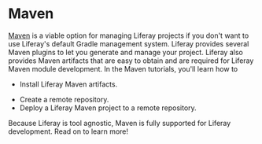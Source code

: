 # Maven [](id=maven)

[Maven](https://maven.apache.org/) is a viable option for managing Liferay
projects if you don't want to use Liferay's default Gradle management system.
Liferay provides several Maven plugins to let you generate and manage your
project. Liferay also provides Maven artifacts that are easy to obtain and are
required for Liferay Maven module development. In the Maven tutorials, you'll
learn how to

- Install Liferay Maven artifacts.

<!--
- Generate Liferay Maven projects using archetypes.
- Create a Module JAR.
- Deploy a Maven project to @product@.
-->

- Create a remote repository.
- Deploy a Liferay Maven project to a remote repository.

<!--
- Use Service Builder in a Liferay Maven project.
- Compile Sass files with Maven.
-->

Because Liferay is tool agnostic, Maven is fully supported for Liferay
development. Read on to learn more!
